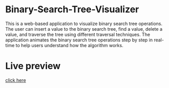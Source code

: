 # Binary-Search-Tree-Visualizer
This is a web-based application to visualize binary search tree operations. The user can insert a value to the binary search tree, find a value, delete a value, and traverse the tree using different traversal techniques. The application animates the binary search tree operations step by step in real-time to help users understand how the algorithm works.
# Live preview
 <a href="https://sannikiran.github.io/binary-search-vis/">click here</a>
